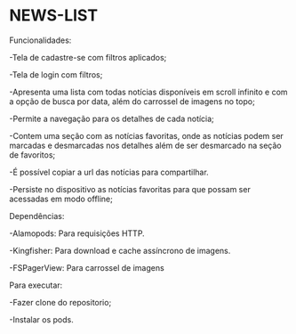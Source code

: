 # NEWS-LIST

Funcionalidades:

-Tela de cadastre-se com filtros aplicados;

-Tela de login com filtros;

-Apresenta uma lista com todas notícias disponíveis em scroll infinito e com a opção de busca por data, além do carrossel de imagens no topo;

-Permite a navegação para os detalhes de cada notícia;

-Contem uma seção com as notícias favoritas, onde as notícias podem ser marcadas e desmarcadas nos detalhes além de ser desmarcado na seção de favoritos;

-É possível copiar a url das notícias para compartilhar.

-Persiste no dispositivo as notícias favoritas para que possam ser acessadas em modo offline;

Dependências:

-Alamopods: Para requisições HTTP.

-Kingfisher: Para download e cache assíncrono de imagens.

-FSPagerView: Para carrossel de imagens

Para executar:

-Fazer clone do repositorio;

-Instalar os pods.
